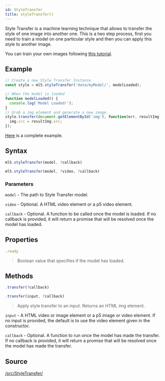 ```yaml
---
id: StyleTransfer
title: styleTransfer()
---
```


Style Transfer is a machine learning technique that allows to transfer the style of one image into another one. This is a two step process, first you need to train a model on one particular style and then you can apply this style to another image.

You can train your own images following [this tutorial](docs/training-styletransfer).

## Example

```javascript
// Create a new Style Transfer Instance
const style = ml5.styleTransfer('data/myModel/', modelLoaded);

// When the model is loaded
function modelLoaded() {
  console.log('Model Loaded!');
}
// Grab a img element and generate a new image. 
style.transfer(document.getElementById('img'), function(err, resultImg) {
  img.src = resultImg.src;
});
```

[Here](https://github.com/ml5js/ml5-examples/blob/master/p5js/StyleTransfer_Image/sketch.js) is a complete example.

## Syntax
  ```javascript
  ml5.styleTransfer(model, ?callback)
  ```
  ```javascript
  ml5.styleTransfer(model, ?video, ?callback)
  ```

### Parameters

  `model` - The path to Style Transfer model.
  
  `video` - Optional. A HTML video element or a p5 video element.
  
  `callback` - Optional. A function to be called once the model is loaded. If no callback is provided, it will return a promise that will be resolved once the model has loaded.

## Properties

  ```javascript
  .ready
  ```
  > Boolean value that specifies if the model has loaded.

## Methods

  ```javascript
  .transfer(?callback)
  ```
  ```javascript
  .transfer(input, ?callback)
  ```
  > Apply style transfer to an input. Returns an HTML img element.

  `input` -  A HTML video or image element or a p5 image or video element. If no input is provided, the default is to use the video element given in the constructor. 

  `callback` - Optional. A function to run once the model has made the transfer. If no callback is provided, it will return a promise that will be resolved once the model has made the transfer.

## Source

[/src/StyleTransfer/](https://github.com/ml5js/ml5-library/tree/master/src/StyleTransfer)